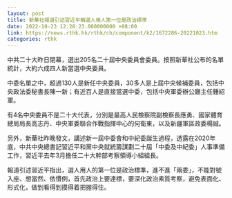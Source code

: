 ```yaml
---
layout: post
title: 新華社報道引述習近平稱選人用人第一位是政治標準
date: 2022-10-23 12:28:23.000000000 +08:00
link: https://news.rthk.hk/rthk/ch/component/k2/1672286-20221023.htm
categories: rthk
---
```


中共二十大昨日閉幕，選出205名二十屆中央委員會委員。按照新華社公布的名單統計，大約六成四人新當選中央委員。

中委名單之中，超過130人是新任中央委員，30多人是上屆中央候補委員，包括中央政法委秘書長陳一新；有近百人是直接當選中委，包括中央軍委辦公廳主任鍾紹軍。

有4名中央委員不是二十大代表，分別是最高人民檢察院副檢察長應勇、國家體育總局局長高志丹、中央軍委聯合作戰指揮中心的何衛東，以及新疆軍區政委楊誠。

另外，新華社昨晚發文，講述新一屆中委會和中紀委誕生過程，透露在2020年底，中共中央總書記習近平和黨中央就統籌謀劃二十屆「中委及中紀委」人事準備工作，習近平去年3月擔任二十大幹部考察領導小組組長。

報道引述習近平指出，選人用人的第一位是政治標準，進不進「兩委」，不能對號入座、想當然、依慣例，首先政治上要達標，要深化政治素質考察，避免表面化、形式化，做到看得到摸得着把握得住。
